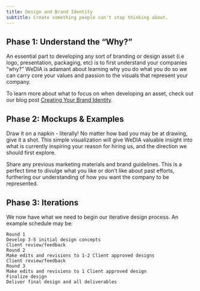 ```yaml
---
title: Design and Brand Identity
subtitle: Create something people can't stop thinking about.
---
```


## Phase 1: Understand the “Why?”

An essential part to developing any sort of branding or design asset (i.e logo,
presentation, packaging, etc) is to first understand your companies “why?”
WeDIA is adamant about learning why you do what you do so we can carry core your
values and passion to the visuals that represent your company. 

To learn more about what to focus on when developing an asset, check out our
blog post [Creating Your Brand Identity](/blog/brand-identity).

## Phase 2: Mockups & Examples

Draw it on a napkin - literally! No matter how bad you may be at drawing, give
it a shot. This simple visualization will give WeDIA valuable insight into what
is currently inspiring your reason for hiring us, and the direction we should
first explore. 

Share any previous marketing materials and brand guidelines. This is a perfect
time to divulge what you like or don’t like about past efforts, furthering our
understanding of how you want the company to be represented.

## Phase 3: Iterations

We now have what we need to begin our iterative design process. An example
schedule may be:

```
Round 1
Develop 3-5 initial design concepts
Client review/feedback
Round 2
Make edits and revisions to 1-2 Client approved designs
Client review/feedback
Round 3
Make edits and revisions to 1 Client approved design
Finalize design
Deliver final design and all deliverables
```
